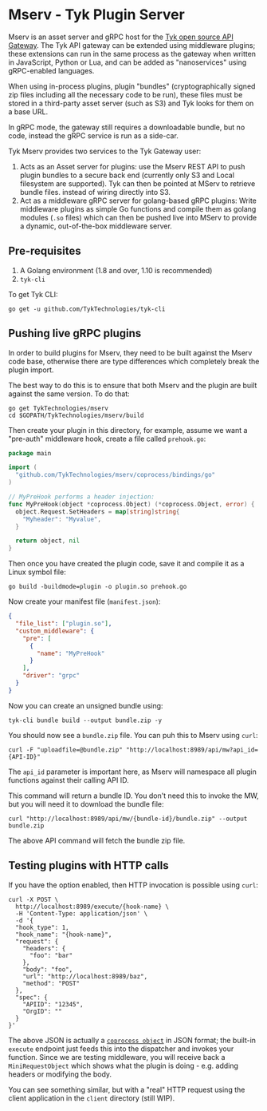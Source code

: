 # Mserv - Tyk Plugin Server

Mserv is an asset server and gRPC host for the [Tyk open source API Gateway](https://tyk.io).
The Tyk API gateway can be extended using middleware plugins; these extensions can run in the same process as the
gateway when written in JavaScript, Python or Lua, and can be added as "nanoservices" using gRPC-enabled languages.

When using in-process plugins, plugin "bundles" (cryptographically signed zip files including all the necessary code to
be run), these files must be stored in a third-party asset server (such as S3) and Tyk looks for them on a base URL.

In gRPC mode, the gateway still requires a downloadable bundle, but no code, instead the gRPC service is run as a side-car.

Tyk Mserv provides two services to the Tyk Gateway user:

1. Acts as an Asset server for plugins: use the Mserv REST API to push plugin bundles to a secure back end (currently
   only S3 and Local filesystem are supported). Tyk can then be pointed at MServ to retrieve bundle files. instead of
   wiring directly into S3.
2. Act as a middleware gRPC server for golang-based gRPC plugins: Write middleware plugins as simple Go functions and
   compile them as golang modules (`.so` files) which can then be pushed live into MServ to provide a dynamic,
   out-of-the-box middleware server.

## Pre-requisites

1. A Golang environment (1.8 and over, 1.10 is recommended)
2. `tyk-cli`

To get Tyk CLI:

```shell
go get -u github.com/TykTechnologies/tyk-cli
```

## Pushing live gRPC plugins

In order to build plugins for Mserv, they need to be built against the Mserv code base, otherwise there are type
differences which completely break the plugin import.

The best way to do this is to ensure that both Mserv and the plugin are built against the same version. To do that:

```shell
go get TykTechnologies/mserv
cd $GOPATH/TykTechnologies/mserv/build
```

Then create your plugin in this directory, for example, assume we want a "pre-auth" middleware hook, create a file
called `prehook.go`:

```go
package main

import (
  "github.com/TykTechnologies/mserv/coprocess/bindings/go"
)

// MyPreHook performs a header injection:
func MyPreHook(object *coprocess.Object) (*coprocess.Object, error) {
  object.Request.SetHeaders = map[string]string{
    "Myheader": "Myvalue",
  }

  return object, nil
}
```

Then once you have created the plugin code, save it and compile it as a Linux symbol file:

```shell
go build -buildmode=plugin -o plugin.so prehook.go
```

Now create your manifest file (`manifest.json`):

```json
{
  "file_list": ["plugin.so"],
  "custom_middleware": {
    "pre": [
      {
        "name": "MyPreHook"
      }
    ],
    "driver": "grpc"
  }
}
```

Now you can create an unsigned bundle using:

```shell
tyk-cli bundle build --output bundle.zip -y
```

You should now see a `bundle.zip` file. You can puh this to Mserv using `curl`:

```shell
curl -F "uploadfile=@bundle.zip" "http://localhost:8989/api/mw?api_id={API-ID}"
```

The `api_id` parameter is important here, as Mserv will namespace all plugin functions against their calling API ID.

This command will return a bundle ID. You don't need this to invoke the MW, but you will need it to download the bundle file:

```shell
curl "http://localhost:8989/api/mw/{bundle-id}/bundle.zip" --output bundle.zip
```

The above API command will fetch the bundle zip file.

## Testing plugins with HTTP calls

If you have the option enabled, then HTTP invocation is possible using `curl`:

```shell
curl -X POST \
  http://localhost:8989/execute/{hook-name} \
  -H 'Content-Type: application/json' \
  -d '{
  "hook_type": 1,
  "hook_name": "{hook-name}",
  "request": {
    "headers": {
      "foo": "bar"
    },
    "body": "foo",
    "url": "http://localhost:8989/baz",
    "method": "POST"
  },
  "spec": {
    "APIID": "12345",
    "OrgID": ""
  }
}'
```

The above JSON is actually a [`coprocess object`](https://github.com/TykTechnologies/tyk/blob/master/coprocess/coprocess_object.pb.go#L20)
in JSON format; the built-in `execute` endpoint just feeds this into the dispatcher and invokes your function.
Since we are testing middleware, you will receive back a `MiniRequestObject` which shows what the plugin is doing -
e.g. adding headers or modifying the body.

You can see something similar, but with a "real" HTTP request using the client application in the `client` directory
(still WIP).
